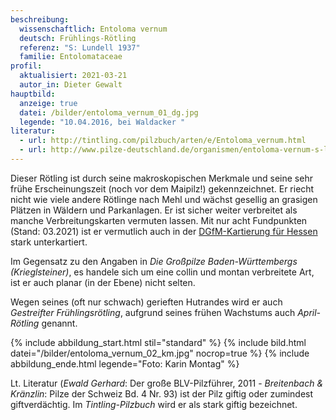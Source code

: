 ```yaml
---
beschreibung:
  wissenschaftlich: Entoloma vernum
  deutsch: Frühlings-Rötling
  referenz: "S: Lundell 1937"
  familie: Entolomataceae
profil:
  aktualisiert: 2021-03-21
  autor_in: Dieter Gewalt
hauptbild:
  anzeige: true
  datei: /bilder/entoloma_vernum_01_dg.jpg
  legende: "10.04.2016, bei Waldacker "
literatur:
  - url: http://tintling.com/pilzbuch/arten/e/Entoloma_vernum.html
  - url: http://www.pilze-deutschland.de/organismen/entoloma-vernum-s-lundell-1937
---
```

Dieser Rötling ist durch seine makroskopischen Merkmale und seine sehr frühe Erscheinungszeit (noch vor dem Maipilz!) gekennzeichnet. Er riecht nicht wie viele andere Rötlinge nach Mehl und wächst gesellig an grasigen Plätzen in Wäldern und Parkanlagen. Er ist sicher weiter verbreitet als manche Verbreitungskarten vermuten lassen. Mit nur acht Fundpunkten (Stand: 03.2021) ist er vermutlich auch in der [DGfM-Kartierung für Hessen](https://hessen.pilze-deutschland.de/organismen/entoloma-vernum-s-lundell-1937-1) stark unterkartiert.

Im Gegensatz zu den Angaben in *Die Großpilze Baden-Württembergs (Krieglsteiner)*, es handele sich um eine collin und montan verbreitete Art, ist er auch planar (in der Ebene) nicht selten.

Wegen seines (oft nur schwach) gerieften Hutrandes wird er auch *Gestreifter Frühlingsrötling*, aufgrund seines frühen Wachstums auch *April-Rötling* genannt.

{% include abbildung_start.html stil="standard" %}
{% include bild.html datei="/bilder/entoloma_vernum_02_km.jpg" nocrop=true %}
{% include abbildung_ende.html legende="Foto: Karin Montag" %}

Lt. Literatur (*Ewald Gerhard*: Der große BLV-Pilzführer, 2011 - *Breitenbach & Kränzlin*: Pilze der Schweiz Bd. 4 Nr. 93) ist der Pilz giftig oder zumindest giftverdächtig. Im *Tintling-Pilzbuch* wird er als stark giftig bezeichnet.